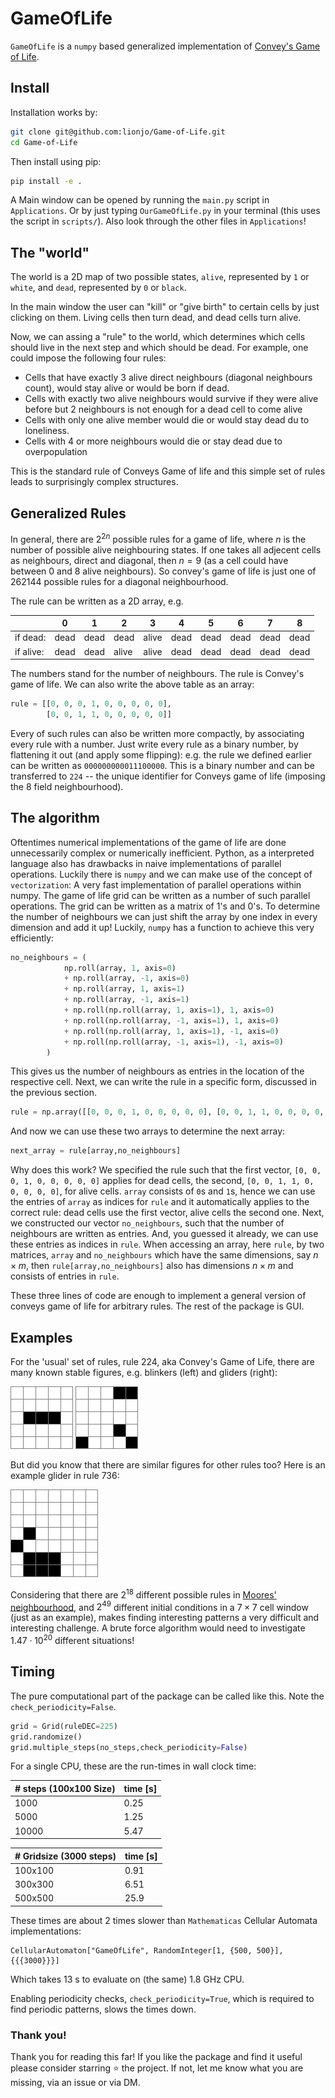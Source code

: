 # GameOfLife

`GameOfLife` is a `numpy` based generalized implementation of [Convey's Game of Life](https://en.wikipedia.org/wiki/Conway%27s_Game_of_Life).

## Install

Installation works by:
```bash
git clone git@github.com:lionjo/Game-of-Life.git
cd Game-of-Life
```
Then install using pip:
```bash
pip install -e .
```
A Main window can be opened by running the `main.py` script in `Applications`.
Or by just typing `OurGameOfLife.py` in your terminal (this uses the script in `scripts/`).
Also look through the other files in `Applications`!
## The "world"

The world is a 2D map of two possible states, `alive`, represented by `1` or `white`, and `dead`, represented by `0` or `black`.

In the main window the user can "kill" or "give birth" to certain cells by just clicking on them. Living cells then turn dead, and dead cells turn alive.

Now, we can assing a "rule" to the world, which determines which cells should live in the next step and which should be dead.
For example, one could impose the following four rules:
 - Cells that have exactly 3 alive direct neighbours (diagonal neighbours count), would stay alive or would be born if dead.
 - Cells with exactly two alive neighbours would survive if they were alive before but 2 neighbours is not enough for a dead cell to come alive
 - Cells with only one alive member would die or would stay dead du to loneliness.
 - Cells with 4 or more neighbours would die or stay dead due to overpopulation

This is the standard rule of Conveys Game of life and this simple set of rules leads to surprisingly complex structures.
## Generalized Rules

In general, there are $2^{2n}$ possible rules for a game of life, where $n$ is the number of possible alive neighbouring states.
If one takes all adjecent cells as neighbours, direct and diagonal, then $n=9$ (as a cell could have between 0 and 8 alive neighbours).
So convey's game of life is just one of 262144 possible rules for a diagonal neighbourhood.

The rule can be written as a 2D array, e.g.

|   |  0 | 1 |2|3|4|5|6|7|8|
|---|---|--|-|-|-|-|-|-|-|
| if dead:  | dead  |dead|dead|alive|dead|dead|dead|dead|dead|
| if alive:  |  dead |dead|alive|alive|dead|dead|dead|dead|dead|

The numbers stand for the number of neighbours.
The rule is Convey's game of life.
We can also write the above table as an array:
```python
rule = [[0, 0, 0, 1, 0, 0, 0, 0, 0],
        [0, 0, 1, 1, 0, 0, 0, 0, 0]]
```

Every of such rules can also be written more compactly, by associating every rule with a number.
Just write every rule as a binary number, by flattening it out (and apply some flipping):
e.g. the rule we defined earlier can be written as `000000000011100000`.
This is a binary number and can be transferred to `224` -- the unique identifier for Conveys game of life (imposing the 8 field neighbourhood).


## The algorithm

Oftentimes numerical implementations of the game of life are done unnecessarily complex or numerically inefficient.
Python, as a interpreted language also has drawbacks in naive implementations of parallel operations.
Luckily there is `numpy` and we can make use of the concept of `vectorization`: A very fast implementation of parallel operations within numpy.
The game of life grid can be written as a number of such parallel operations.
The grid can be written as a matrix of 1's and 0's.
To determine the number of neighbours we can just shift the array by one index in every dimension and add it up!
Luckily, `numpy` has a function to achieve this very efficiently:
```python
no_neighbours = (
            np.roll(array, 1, axis=0)
            + np.roll(array, -1, axis=0)
            + np.roll(array, 1, axis=1)
            + np.roll(array, -1, axis=1)
            + np.roll(np.roll(array, 1, axis=1), 1, axis=0)
            + np.roll(np.roll(array, -1, axis=1), 1, axis=0)
            + np.roll(np.roll(array, 1, axis=1), -1, axis=0)
            + np.roll(np.roll(array, -1, axis=1), -1, axis=0)
        )
```
This gives us the number of neighbours as entries in the location of the respective cell.
Next, we can write the rule in a specific form, discussed in the previous section.
```python
rule = np.array([[0, 0, 0, 1, 0, 0, 0, 0, 0], [0, 0, 1, 1, 0, 0, 0, 0, 0]])
```
And now we can use these two arrays to determine the next array:
```python
next_array = rule[array,no_neighbours]
```
Why does this work?
We specified the rule such that the first vector, `[0, 0, 0, 1, 0, 0, 0, 0, 0]` applies for dead cells, the second, `[0, 0, 1, 1, 0, 0, 0, 0, 0]`, for alive cells.
`array` consists of `0`s and `1`s, hence we can use the entries of `array` as indices for `rule` and it automatically applies to the correct rule: dead cells use the first vector, alive cells the second one.
Next, we constructed our vector `no_neighbours`, such that the number of neighbours are written as entries.
And, you guessed it already, we can use these entries as indices in `rule`.
When accessing an array, here `rule`, by two matrices, `array` and `no_neighbours`  which have the same dimensions, say $n\times m$, then `rule[array,no_neighbours]` also has dimensions $n \times m$ and consists of entries in `rule`.

These three lines of code are enough to implement a general version of conveys game of life for arbitrary rules.
The rest of the package is GUI.

## Examples

For the 'usual' set of rules, rule 224, aka Convey's Game of Life, there are many known stable figures, e.g. blinkers (left) and gliders (right):

![](statics/blinker.gif) ![](statics/spaceship.gif)

But did you know that there are similar figures for other rules too? Here is an example glider in rule 736:

![](statics/glider_736.gif)

Considering that there are $2^{18}$ different possible rules in [Moores' neighbourhood](https://en.wikipedia.org/wiki/Moore_neighborhood), and $2^{49}$ different initial conditions in a $7\times7$ cell window (just as an example), makes finding interesting patterns a very difficult and interesting challenge.
A brute force algorithm would need to investigate $1.47\cdot  10^{20}$ different situations!

## Timing

The pure computational part of the package can be called like this. Note the `check_periodicity=False`.
```python
grid = Grid(ruleDEC=225)
grid.randomize()
grid.multiple_steps(no_steps,check_periodicity=False)
```

For a single CPU, these are the run-times in wall clock time:

| # steps (100x100 Size) | time [s] |
|--|--|
| 1000| 0.25|
| 5000| 1.25|
| 10000| 5.47|

| # Gridsize (3000 steps) | time [s] |
|--|--|
| 100x100| 0.91|
| 300x300| 6.51|
| 500x500| 25.9|

These times are about 2 times slower than `Mathematicas` Cellular Automata implementations:
```
CellularAutomaton["GameOfLife", RandomInteger[1, {500, 500}], {{{3000}}}]
```
Which takes 13 s to evaluate on (the same) 1.8 GHz CPU.

Enabling periodicity checks, `check_periodicity=True`, which is required to find periodic patterns, slows the times down.

### Thank you!

Thank you for reading this far!
If you like the package and find it useful please consider starring :star: the project.
If not, let me know what you are missing, via an issue or via DM.
